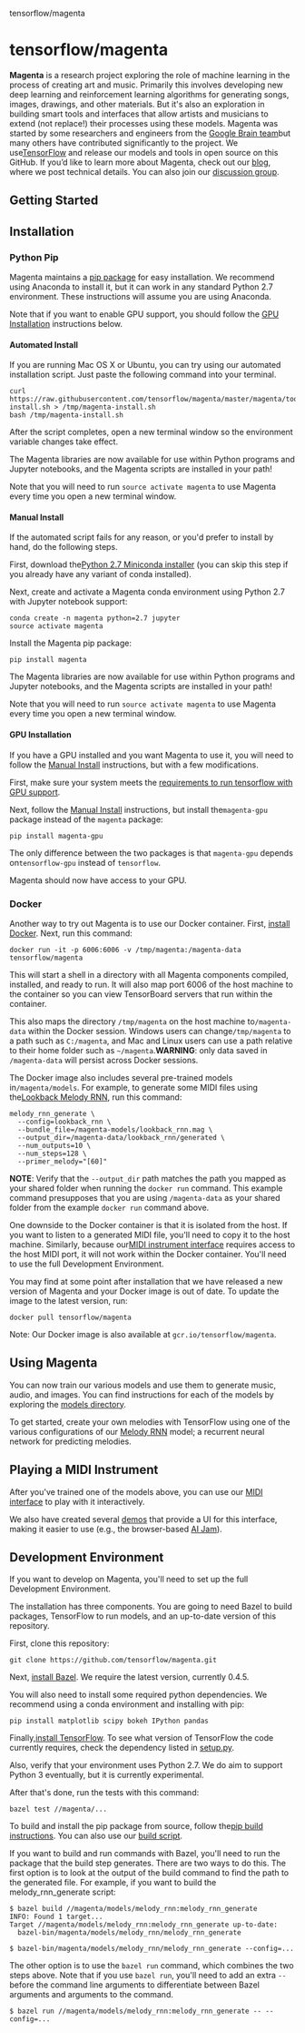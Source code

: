 tensorflow/magenta

# tensorflow/magenta

**Magenta** is a research project exploring the role of machine learning in the process of creating art and music. Primarily this involves developing new deep learning and reinforcement learning algorithms for generating songs, images, drawings, and other materials. But it's also an exploration in building smart tools and interfaces that allow artists and musicians to extend (not replace!) their processes using these models. Magenta was started by some researchers and engineers from the [Google Brain team](https://research.google.com/teams/brain/)but many others have contributed significantly to the project. We use[TensorFlow](https://www.tensorflow.org/) and release our models and tools in open source on this GitHub. If you’d like to learn more about Magenta, check out our [blog](https://magenta.tensorflow.org/), where we post technical details. You can also join our [discussion group](https://groups.google.com/a/tensorflow.org/forum/#!forum/magenta-discuss).

## Getting Started

## Installation

### Python Pip

Magenta maintains a [pip package](https://pypi.python.org/pypi/magenta) for easy installation. We recommend using Anaconda to install it, but it can work in any standard Python 2.7 environment. These instructions will assume you are using Anaconda.

Note that if you want to enable GPU support, you should follow the [GPU Installation](https://github.com/tensorflow/magenta/#gpu-installation) instructions below.

#### Automated Install

If you are running Mac OS X or Ubuntu, you can try using our automated installation script. Just paste the following command into your terminal.

	curl https://raw.githubusercontent.com/tensorflow/magenta/master/magenta/tools/magenta-install.sh > /tmp/magenta-install.sh
	bash /tmp/magenta-install.sh

After the script completes, open a new terminal window so the environment variable changes take effect.

The Magenta libraries are now available for use within Python programs and Jupyter notebooks, and the Magenta scripts are installed in your path!

Note that you will need to run `source activate magenta` to use Magenta every time you open a new terminal window.

#### Manual Install

If the automated script fails for any reason, or you'd prefer to install by hand, do the following steps.

First, download the[Python 2.7 Miniconda installer](http://conda.pydata.org/miniconda.html) (you can skip this step if you already have any variant of conda installed).

Next, create and activate a Magenta conda environment using Python 2.7 with Jupyter notebook support:

	conda create -n magenta python=2.7 jupyter
	source activate magenta

Install the Magenta pip package:

	pip install magenta

The Magenta libraries are now available for use within Python programs and Jupyter notebooks, and the Magenta scripts are installed in your path!

Note that you will need to run `source activate magenta` to use Magenta every time you open a new terminal window.

#### GPU Installation

If you have a GPU installed and you want Magenta to use it, you will need to follow the [Manual Install](https://github.com/tensorflow/magenta/#manual-install) instructions, but with a few modifications.

First, make sure your system meets the [requirements to run tensorflow with GPU support](https://www.tensorflow.org/install/install_linux#nvidia_requirements_to_run_tensorflow_with_gpu_support).

Next, follow the [Manual Install](https://github.com/tensorflow/magenta/#manual-install) instructions, but install the`magenta-gpu` package instead of the `magenta` package:

	pip install magenta-gpu

The only difference between the two packages is that `magenta-gpu` depends on`tensorflow-gpu` instead of `tensorflow`.

Magenta should now have access to your GPU.

### Docker

Another way to try out Magenta is to use our Docker container. First, [install Docker](https://docs.docker.com/engine/installation/). Next, run this command:

	docker run -it -p 6006:6006 -v /tmp/magenta:/magenta-data tensorflow/magenta

This will start a shell in a directory with all Magenta components compiled, installed, and ready to run. It will also map port 6006 of the host machine to the container so you can view TensorBoard servers that run within the container.

This also maps the directory `/tmp/magenta` on the host machine to`/magenta-data` within the Docker session. Windows users can change`/tmp/magenta` to a path such as `C:/magenta`, and Mac and Linux users can use a path relative to their home folder such as `~/magenta`.**WARNING**: only data saved in `/magenta-data` will persist across Docker sessions.

The Docker image also includes several pre-trained models in`/magenta/models`. For example, to generate some MIDI files using the[Lookback Melody RNN](https://github.com/tensorflow/magenta/blob/master/magenta/models/melody_rnn#lookback), run this command:

	melody_rnn_generate \
	  --config=lookback_rnn \
	  --bundle_file=/magenta-models/lookback_rnn.mag \
	  --output_dir=/magenta-data/lookback_rnn/generated \
	  --num_outputs=10 \
	  --num_steps=128 \
	  --primer_melody="[60]"

**NOTE**: Verify that the `--output_dir` path matches the path you mapped as your shared folder when running the `docker run` command. This example command presupposes that you are using `/magenta-data` as your shared folder from the example `docker run` command above.

One downside to the Docker container is that it is isolated from the host. If you want to listen to a generated MIDI file, you'll need to copy it to the host machine. Similarly, because our[MIDI instrument interface](https://github.com/tensorflow/magenta/blob/master/magenta/interfaces/midi) requires access to the host MIDI port, it will not work within the Docker container. You'll need to use the full Development Environment.

You may find at some point after installation that we have released a new version of Magenta and your Docker image is out of date. To update the image to the latest version, run:

	docker pull tensorflow/magenta

Note: Our Docker image is also available at `gcr.io/tensorflow/magenta`.

## Using Magenta

You can now train our various models and use them to generate music, audio, and images. You can find instructions for each of the models by exploring the [models directory](https://github.com/tensorflow/magenta/blob/master/magenta/models).

To get started, create your own melodies with TensorFlow using one of the various configurations of our [Melody RNN](https://github.com/tensorflow/magenta/blob/master/magenta/models/melody_rnn) model; a recurrent neural network for predicting melodies.

## Playing a MIDI Instrument

After you've trained one of the models above, you can use our [MIDI interface](https://github.com/tensorflow/magenta/blob/master/magenta/interfaces/midi) to play with it interactively.

We also have created several [demos](https://github.com/tensorflow/magenta-demos) that provide a UI for this interface, making it easier to use (e.g., the browser-based [AI Jam](https://github.com/tensorflow/magenta-demos/tree/master/ai-jam-js)).

## Development Environment

If you want to develop on Magenta, you'll need to set up the full Development Environment.

The installation has three components. You are going to need Bazel to build packages, TensorFlow to run models, and an up-to-date version of this repository.

First, clone this repository:

	git clone https://github.com/tensorflow/magenta.git

Next, [install Bazel](https://bazel.build/docs/install.html). We require the latest version, currently 0.4.5.

You will also need to install some required python dependencies. We recommend using a conda environment and installing with pip:

	pip install matplotlib scipy bokeh IPython pandas

Finally,[install TensorFlow](https://www.tensorflow.org/get_started/os_setup.html). To see what version of TensorFlow the code currently requires, check the dependency listed in [setup.py](https://github.com/tensorflow/magenta/blob/master/magenta/tools/pip/setup.py).

Also, verify that your environment uses Python 2.7. We do aim to support Python 3 eventually, but it is currently experimental.

After that's done, run the tests with this command:

	bazel test //magenta/...

To build and install the pip package from source, follow the[pip build instructions](https://github.com/tensorflow/magenta/blob/master/magenta/tools/pip#building-the-package). You can also use our [build script](https://github.com/tensorflow/magenta/blob/master/magenta/tools/build.sh).

If you want to build and run commands with Bazel, you'll need to run the package that the build step generates. There are two ways to do this. The first option is to look at the output of the build command to find the path to the generated file. For example, if you want to build the melody_rnn_generate script:

	$ bazel build //magenta/models/melody_rnn:melody_rnn_generate
	INFO: Found 1 target...
	Target //magenta/models/melody_rnn:melody_rnn_generate up-to-date:
	  bazel-bin/magenta/models/melody_rnn/melody_rnn_generate

	$ bazel-bin/magenta/models/melody_rnn/melody_rnn_generate --config=...

The other option is to use the `bazel run` command, which combines the two steps above. Note that if you use `bazel run`, you'll need to add an extra `--` before the command line arguments to differentiate between Bazel arguments and arguments to the command.

	$ bazel run //magenta/models/melody_rnn:melody_rnn_generate -- --config=...